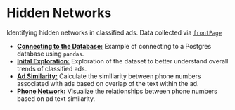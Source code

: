 # Hidden Networks
Identifying hidden networks in classified ads. Data collected via [`frontPage`](https://github.com/CurtLH/frontPage)

- [**Connecting to the Database:**](https://github.com/CurtLH/hidden_networks/blob/master/1_connecting_to_database_using_pandas.ipynb)
Example of connecting to a Postgres database using `pandas`.
- [**Inital Exploration:**](https://github.com/CurtLH/hidden_networks/blob/master/2_inital_exploration.ipynb)
Exploration of the dataset to better understand overall trends of classified ads.
- [**Ad Similarity:**](https://github.com/CurtLH/hidden_networks/blob/master/3_ad_similarity.ipynb)
Calculate the similiarity between phone numbers associated with ads based on overlap of the text within the ad.
- [**Phone Network:**](https://curtlh.github.io/hidden_networks/phone_network.html)
Visualize the relationships between phone numbers based on ad text similarity.
